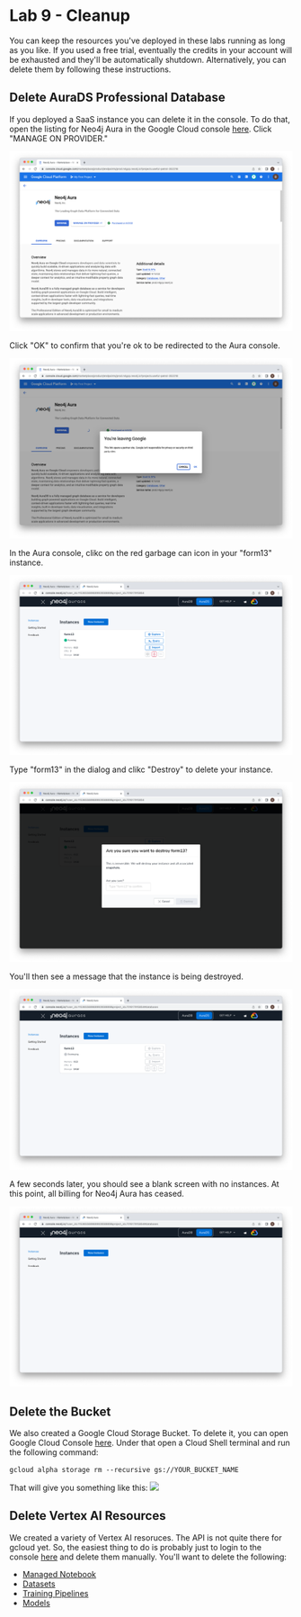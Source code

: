# Lab 9 - Cleanup
You can keep the resources you've deployed in these labs running as long as you like.  If you used a free trial, eventually the credits in your account will be exhausted and they'll be automatically shutdown.  Alternatively, you can delete them by following these instructions.

## Delete AuraDS Professional Database
If you deployed a SaaS instance you can delete it in the console.  To do that, open the listing for Neo4j Aura in the Google Cloud console [here](https://console.cloud.google.com/marketplace/product/endpoints/prod.n4gcp.neo4j.io).  Click "MANAGE ON PROVIDER."

![](images/01-console.png)

Click "OK" to confirm that you're ok to be redirected to the Aura console.

![](images/02-console.png)

In the Aura console, clikc on the red garbage can icon in your "form13" instance.

![](images/03-aura.png)

Type "form13" in the dialog and clikc "Destroy" to delete your instance.

![](images/04-aura.png)

You'll then see a message that the instance is being destroyed.

![](images/05-aura.png)

A few seconds later, you should see a blank screen with no instances.  At this point, all billing for Neo4j Aura has ceased.

![](images/06-aura.png)

## Delete the Bucket
We also created a Google Cloud Storage Bucket.  To delete it, you can open Google Cloud Console [here](https://console.cloud.google.com/).  Under that open a Cloud Shell terminal and run the following command:

    gcloud alpha storage rm --recursive gs://YOUR_BUCKET_NAME

That will give you something like this:
![](images/07-aura.png)

## Delete Vertex AI Resources
We created a variety of Vertex AI resoruces.  The API is not quite there for gcloud yet.  So, the easiest thing to do is probably just to login to the console [here](https://console.cloud.google.com/vertex-ai) and delete them manually.  You'll want to delete the following:

* [Managed Notebook](https://console.cloud.google.com/vertex-ai/workbench/managed)
* [Datasets](https://console.cloud.google.com/vertex-ai/datasets)
* [Training Pipelines](https://console.cloud.google.com/vertex-ai/training/training-pipelines)
* [Models](https://console.cloud.google.com/vertex-ai/models)
